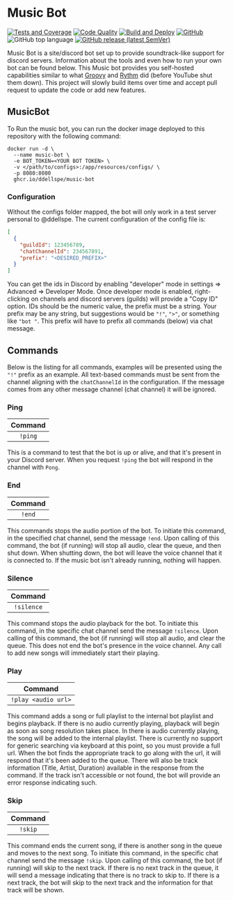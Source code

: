 # Music Bot
[![Tests and Coverage](https://github.com/ddellspe/music-bot/actions/workflows/testing.yml/badge.svg)](https://github.com/ddellspe/music-bot/actions/workflows/testing.yml)
[![Code Quality](https://github.com/ddellspe/music-bot/actions/workflows/code-quality.yml/badge.svg)](https://github.com/ddellspe/music-bot/actions/workflows/code-quality.yml)
[![Build and Deploy](https://github.com/ddellspe/music-bot/actions/workflows/build-and-test.yml/badge.svg)](https://github.com/ddellspe/music-bot/actions/workflows/build-and-test.yml)
[![GitHub](https://img.shields.io/github/license/ddellspe/music-bot)](LICENSE)
![GitHub top language](https://img.shields.io/github/languages/top/ddellspe/music-bot)
[![GitHub release (latest SemVer)](https://img.shields.io/github/v/release/ddellspe/music-bot?sort=semver)](https://github.com/ddellspe/music-bot/releases/latest)

Music Bot is a site/discord bot set up to provide soundtrack-like support for discord servers.
Information about the tools and even how to run your own bot can be found below.
This Music bot provides you self-hosted capabilities similar to what [Groovy](https://groovy.bot/)
and [Rythm](https://rythm.fm/) did (before YouTube shut them down).
This project will slowly build items over time and accept pull request to update the code or add new features.

## MusicBot
To Run the music bot, you can run the docker image deployed to this repository with the following command:
```shell
docker run -d \ 
  --name music-bot \
  -e BOT_TOKEN=<YOUR BOT TOKEN> \
  -v </path/to/configs>:/app/resources/configs/ \
  -p 8080:8080
  ghcr.io/ddellspe/music-bot 
```

### Configuration

Without the configs folder mapped, the bot will only work in a test server personal to @ddellspe.
The current configuration of the config file is:
```json
[
  {
    "guildId": 123456789,
    "chatChannelId": 234567891,
    "prefix": "<DESIRED_PREFIX>"
  }
]
```
You can get the ids in Discord by enabling "developer" mode in settings => Advanced => Developer Mode.
Once developer mode is enabled, right-clicking on channels and discord servers (guilds) will provide a "Copy ID" option.
IDs should be the numeric value, the prefix must be a string.
Your prefix may be any string, but suggestions would be `"!"`, `">"`, or something like `"bot "`.
This prefix will have to prefix all commands (below) via chat message.

## Commands
Below is the listing for all commands, examples will be presented using the `"!"` prefix as an example.
All text-based commands must be sent from the channel aligning with the `chatChannelId` in the configuration.
If the message comes from any other message channel (chat channel) it will be ignored.

### Ping
| Command |
| :-: |
| `!ping` |

This is a command to test that the bot is up or alive, and that it's present in your Discord server.
When you request `!ping` the bot will respond in the channel with `Pong`.

### End
| Command |
| :-: |
| `!end` |

This commands stops the audio portion of the bot.
To initiate this command, in the specified chat channel, send the message `!end`.
Upon calling of this command, the bot (if running) will stop all audio, clear the queue, and then shut down.
When shutting down, the bot will leave the voice channel that it is connected to.
If the music bot isn't already running, nothing will happen.

### Silence
| Command |
| :-: |
| `!silence` |

This command stops the audio playback for the bot.
To initiate this command, in the specific chat channel send the message `!silence`.
Upon calling of this command, the bot (if running) will stop all audio, and clear the queue.
This does not end the bot's presence in the voice channel.
Any call to add new songs will immediately start their playing.

### Play
| Command |
| :-: |
| `!play <audio url>` |

This command adds a song or full playlist to the internal bot playlist and begins playback.
If there is no audio currently playing, playback will begin as soon as song resolution takes place.
In there is audio currently playing, the song will be added to the internal playlist.
There is currently no support for generic searching via keyboard at this point, so you must provide a full url.
When the bot finds the appropriate track to go along with the url, it will respond that it's been added to the queue.
There will also be track information (Title, Artist, Duration) available in the response from the command.
If the track isn't accessible or not found, the bot will provide an error response indicating such.

### Skip
| Command |
| :-: |
| `!skip` |

This command ends the current song, if there is another song in the queue and moves to the next song.
To initiate this command, in the specific chat channel send the message `!skip`.
Upon calling of this command, the bot (if running) will skip to the next track.
If there is no next track in the queue, it will send a message indicating that there is no track to skip to.
If there is a next track, the bot will skip to the next track and the information for that track will be shown.